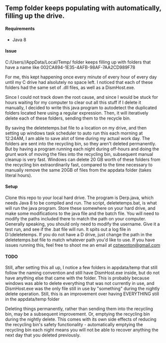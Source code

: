 ## Temp folder keeps populating with automatically, filling up the drive.

#### Requirements
- Java 8

#### Issue 
C:/Users/<username>/AppData/Local/Temp/ folder keeps filling up with folders that have a name like 
  002CA894-1E35-4AFB-98AF-7AA2CD989F78
  
For me, this kept happening once every minute of every hour of every day until my C drive had alsolutely no space left.
I noticed that each of these folders had the same set of .dll files, as well as a DismHost.exe.

Since I could not track down the root cause, and since I would be stuck for hours waiting for my computer to clear out all this stuff if I delete it manually, I decided to write this java program to autodetect the duplicated folders located here using a regular expression.
Then, it will iteratively delete each of these folders, sending them to the recycle bin.

By saving the deletetemps.bat file to a location on my drive, and then setting up windows task scheduler to auto run this each morning at 12:24AM, I am able to save alot of time during my actual work day. The folders are sent into the recycling bin, so they aren't deleted permanently. But by having a program running each night during off-hours and doing the grunt work of moving the files into the recycling bin, subsequent manual cleanup is very fast. Windows can delete 20 GB worth of these folders from the recycling bin extraordinarily fast, compared to the time necessary to manually remove the same 20GB of files from the appdata folder (takes literal hours).

#### Setup
Clone this repo to your local hard drive. The program is Derp.java, which needs Java 8 to be compiled and run. The script, deletetemps.bat, is what will run the java program. Store these somewhere on your hard drive, and make some modifications to the java file and the batch file. You will need to modify the paths included there to match the path on your computer. Generally speaking, you should only need to modify the username.
Give it a test run, and see if the .bat file will run. It spits out a log file in D:\deletetemps. If you do not have a D drive, just change the path in the deletetemps.bat file to match whatever path you'd like to use.
If you have issues running this, feel free to shoot me an email at cptwonton@gmail.com


#### TODO
Still, after setting this all up, I notice a few folders in appdata/temp that still follow the naming convention and still have DismHost.exe inside, but do not have anything else that came with the folder. This is probably because windows was able to delete everything that was not currently in use, and DismHost.exe was the only file still in use by "something" during the nightly delete operation. Still, this is an improvement over having EVERYTHING still in the appdata/temp folder

Deleting things permanently, rather than sending them into the recycling bin, may be a subsequent improvement. Or, emptying the recycling bin during the nightly delete. This comes with its own side effects of reducing the recycling bin's safety functionality - automatically emptying the recycling bin each night means you will not be able to recover anything the next day that you deleted previously.

